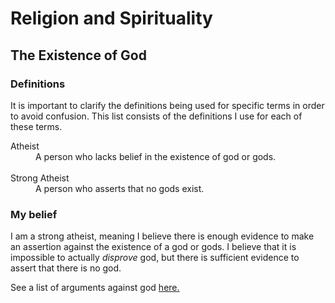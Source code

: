 # Religion and Spirituality

## The Existence of God

### Definitions
It is important to clarify the definitions being used for specific terms in order to avoid confusion. This list consists of the definitions I use for each of these terms.

<dl>
  <dt>Atheist</dt>
  <dd>A person who lacks belief in the existence of god or gods.</dd>
  <br>
  <dt>Strong Atheist</dt>
  <dd>A person who asserts that no gods exist.</dd>
</dl>

### My belief

I am a strong atheist, meaning I believe there is enough evidence to make an assertion against the existence of a god or gods. I believe that it is impossible to actually *disprove* god, but there is sufficient evidence to assert that there is no god.

See a list of arguments against god [here.](/arguments_against_god.md)
